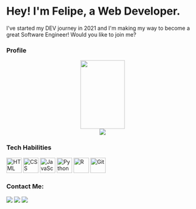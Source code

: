 # Hey! I'm Felipe, a Web Developer.
I've started my DEV journey in 2021 and I'm making my way to become a great Software Engineer! Would you like to join me? 
  
### Profile

<div align="center">
<a href="https://github.com/lipecayres">
<img height="180em" width="48%" src="https://github-readme-stats.vercel.app/api?username=lipecayres&show_icons=true&theme=github_dark&include_all_commits=true&count_private=true">
 </div>

<div align='center'>
<a height="150em" href="http://www.github.com/lipecayres"><img src="https://github-readme-streak-stats.herokuapp.com/?user=lipecayres&stroke=2ea043&background=171717&ring=3382ed&fire=3382ed&currStreakNum=0bd967&currStreakLabel=3382ed&sideNums=0bd967&sideLabels=3382ed&dates=0bd967&hide_border=true" /></a>
</div>

### Tech Habilities
    
<img alt="HTML" width=40 height=40 src="https://cdn.jsdelivr.net/gh/devicons/devicon/icons/html5/html5-original-wordmark.svg" /> <img alt="CSS" width=40 height=40 src="https://cdn.jsdelivr.net/gh/devicons/devicon/icons/css3/css3-original-wordmark.svg" /> <img alt="JavaScript" width=40 height=40 src="https://cdn.jsdelivr.net/gh/devicons/devicon/icons/javascript/javascript-original.svg" /> <img alt="Python" width=40 height=40 src="https://cdn.jsdelivr.net/gh/devicons/devicon/icons/python/python-original-wordmark.svg" /> <img alt="R" width=40 height=40 src="https://cdn.jsdelivr.net/gh/devicons/devicon/icons/r/r-original.svg" /> <img alt="Git" width=40 height=40 src="https://cdn.jsdelivr.net/gh/devicons/devicon/icons/git/git-original-wordmark.svg" />
          
### Contact Me: 
    
<a href="mailto:felipescayres@gmail.com"><img src="https://img.shields.io/badge/Gmail-D14836?style=for-the-badge&logo=gmail&logoColor=white" target="_blank"></a> <a href="https://www.linkedin.com/in/felipecayres" target="_blank"><img src="https://img.shields.io/badge/-LinkedIn-%230077B5?style=for-the-badge&logo=linkedin&logoColor=white" target="_blank"></a> <a href="https://instagram.com/lipecayres" target="_blank"><img src="https://img.shields.io/badge/-Instagram-%23E4405F?style=for-the-badge&logo=instagram&logoColor=white" target="_blank"></a>
    
